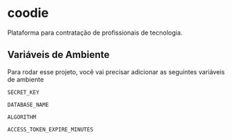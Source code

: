 
# coodie

Plataforma para contratação de profissionais de tecnologia.


## Variáveis de Ambiente

Para rodar esse projeto, você vai precisar adicionar as seguintes variáveis de ambiente

`SECRET_KEY`

`DATABASE_NAME`

`ALGORITHM`

`ACCESS_TOKEN_EXPIRE_MINUTES`